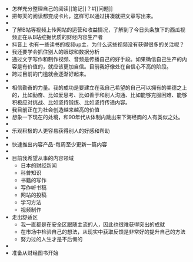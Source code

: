 - 怎样充分整理自己的阅读[[笔记]]？#[[问题]]
- 把每天的阅读都变成卡片，这样可以通过拼凑就把文章写出来。
- 
- 了解B站等视频上传网站的运营和收益情况，了解到了今日头条旗下的西瓜视频正在从B站挖掘优质的财经内容生产者
- 抖音上 也有一些读书的视频up主，为什么这些视频没有获得很多的关注呢？
- 我还要学会抓住别人的眼球和数据分析
- 通过文字写作和制作视频、音频是传播自己的好手段。如果确信自己生产的内容是有价值的，就应该更加自信。目前我好像处在自信心不高的阶段。
- 跨过目前的门槛就会逐渐好起来。
- 
- 相信勤奋的力量。我的成功是要建立在我自己希望的自己可以拥有的美德之上的，比如勤奋、比如爱思考、比如善于和别人沟通、比如能够克服困难、能够积极应对挑战、比如坚持锻炼、比如坚持传递内容。
- 我目前正在为社会创造越来越高的价值
- 想象一下现在的处境，和90年代从体制内跳出来下海经商的人有类似之处。
- 
- 乐观积极的人更容易获得别人的好感和帮助
- 
- 快速推出内容产品-每周至少更新一篇内容
- 
- 目前我希望从事的内容领域
    - 日本的财经新闻
    - 科普知识
    - 书籍的写作
    - 写作听书稿
    - 网站的投稿
    - 学习方法
    - 视频制作
- 走出舒适区
    - 我一直都是在安全区跟随主流的人，因此也很难获得突出的成就
    - 在市场中检验自己的想法，从现实中获取反馈是非常好的提升自己的方法
    - 努力过的人生才是不后悔的 
- 
- 准备从财经图书开始
